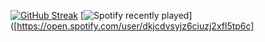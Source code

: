 [![GitHub Streak](https://github-readme-streak-stats.herokuapp.com/?user=DenverCoder1)](https://git.io/streak-stats)
[![Spotify recently played](https://spotify-recently-played-readme.vercel.app/api?user=dkjcdvsyjz6ciuzj2xfl5tp6c)]([https://open.spotify.com/user/dkjcdvsyjz6ciuzj2xfl5tp6c]




<!--
**mkuba2006/mkuba2006** is a ✨ _special_ ✨ repository because its `README.md` (this file) appears on your GitHub profile..

Here are some ideas to get you started:

- 🔭 I’m currently working on ...
- 🌱 I’m currently learning ...
- 👯 I’m looking to collaborate on ...
- 🤔 I’m looking for help with ...
- 💬 Ask me about ...
- 📫 How to reach me: ...
- 😄 Pronouns: ...
- ⚡ Fun fact: ...
-->
